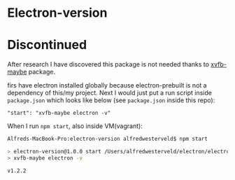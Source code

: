 # Electron-version

# Discontinued 

After research I have discovered this package is not needed thanks to [xvfb-maybe](https://www.npmjs.com/package/xvfb-maybe) package.

firs have electron installed globally because electron-prebuilt is not a dependency of this/my project. 
Next I would just put a run script inside `package.json` which looks like below (see `package.json` inside this repo):

`"start": "xvfb-maybe electron -v"`

When I run `npm start`, also inside VM(vagrant):

```bash
Alfreds-MacBook-Pro:electron-version alfredwesterveld$ npm start

> electron-version@1.0.0 start /Users/alfredwesterveld/electron/electron-version
> xvfb-maybe electron -v

v1.2.2
```